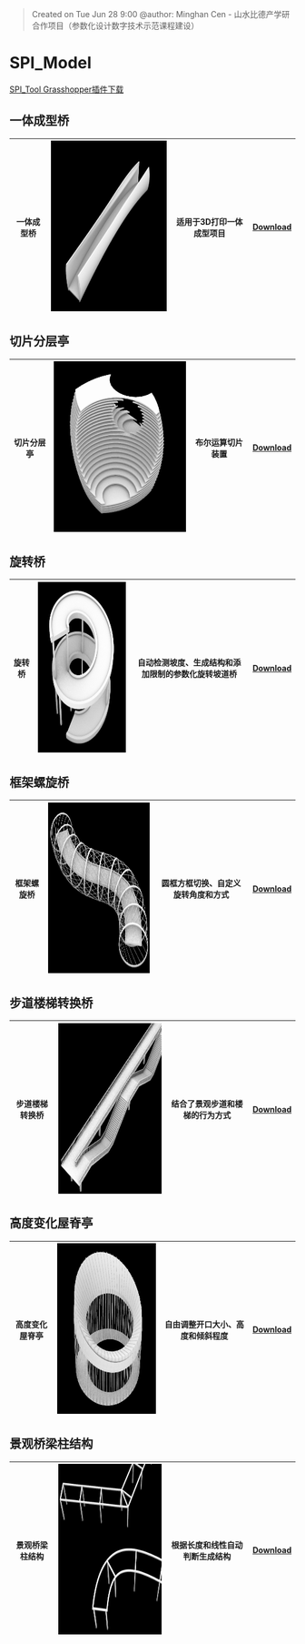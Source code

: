 > Created on Tue Jun 28 9:00 @author: Minghan Cen - 山水比德产学研合作项目（参数化设计数字技术示范课程建设）

# SPI_Model
<a href="Material\SPI.rar">SPI_Tool Grasshopper插件下载</a>

## 一体成型桥
| 一体成型桥 |  <img src="./imgs\tool\一体成型桥.png" height="300" width="300" title="caDesign">|适用于3D打印一体成型项目 |<a href="./Moths_components/Counter.gh">Download</a> |
|---|---|---|---|

## 切片分层亭
| 切片分层亭 |  <img src="./imgs\tool\切片分层亭.png" height="300" width="300" title="caDesign">|布尔运算切片装置 |<a href="./Moths_components/Counter.gh">Download</a> |
|---|---|---|---|

## 旋转桥
| 旋转桥 |  <img src="./imgs\tool\旋转桥.png" height="300" width="300" title="caDesign">|自动检测坡度、生成结构和添加限制的参数化旋转坡道桥|<a href="./Moths_components/Counter.gh">Download</a> |
|---|---|---|---|

## 框架螺旋桥
| 框架螺旋桥 |  <img src="./imgs\tool\框架螺旋桥.png" height="300" width="300" title="caDesign">|圆框方框切换、自定义旋转角度和方式|<a href="./Moths_components/Counter.gh">Download</a> |
|---|---|---|---|

## 步道楼梯转换桥
| 步道楼梯转换桥 |  <img src="./imgs\tool\步道楼梯转换桥.png" height="300" width="300" title="caDesign">|结合了景观步道和楼梯的行为方式|<a href="./Moths_components/Counter.gh">Download</a> |
|---|---|---|---|

## 高度变化屋脊亭
| 高度变化屋脊亭 |  <img src="./imgs\tool\屋脊高度变化亭.png" height="300" width="300" title="caDesign">|自由调整开口大小、高度和倾斜程度|<a href="./Moths_components/Counter.gh">Download</a> |
|---|---|---|---|

## 景观桥梁柱结构
| 景观桥梁柱结构 |  <img src="./imgs\tool\梁柱结构.png" height="300" width="300" title="caDesign">|根据长度和线性自动判断生成结构|<a href="./Moths_components/Counter.gh">Download</a> |
|---|---|---|---|